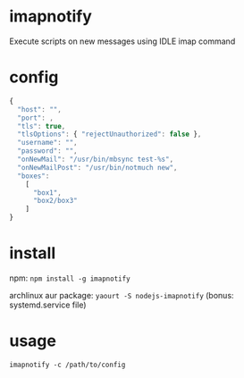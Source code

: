 # imapnotify

Execute scripts on new messages using IDLE imap command

# config

```javascript
{
  "host": "",
  "port": ,
  "tls": true,
  "tlsOptions": { "rejectUnauthorized": false },
  "username": "",
  "password": "",
  "onNewMail": "/usr/bin/mbsync test-%s",
  "onNewMailPost": "/usr/bin/notmuch new",
  "boxes":
    [
      "box1",
      "box2/box3"
    ]
}
```

# install

npm:
    `npm install -g imapnotify`

archlinux aur package:
    `yaourt -S nodejs-imapnotify` (bonus: systemd.service file)

# usage

`imapnotify -c /path/to/config`
